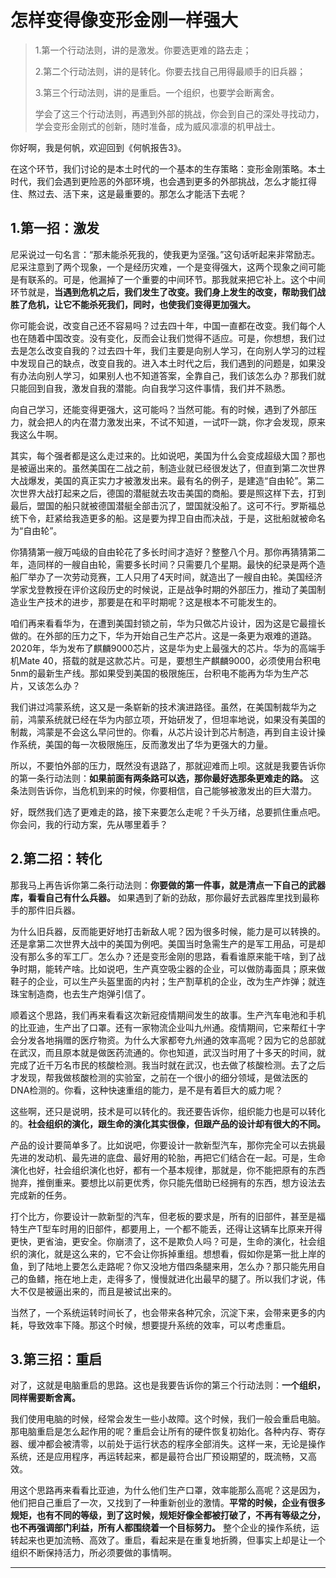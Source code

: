 # 怎样变得像变形金刚一样强大

> 1.第一个行动法则，讲的是激发。你要选更难的路去走；
>
> 2.第二个行动法则，讲的是转化。你要去找自己用得最顺手的旧兵器；
>
> 3.第三个行动法则，讲的是重启。一个组织，也要学会断离舍。
>
> 学会了这三个行动法则，再遇到外部的挑战，你会到自己的深处寻找动力，学会变形金刚式的创新，随时准备，成为威风凛凛的机甲战士。

你好啊，我是何帆，欢迎回到《何帆报告3》。

在这个环节，我们讨论的是本土时代的一个基本的生存策略：变形金刚策略。本土时代，我们会遇到更险恶的外部环境，也会遇到更多的外部挑战，怎么才能扛得住、熬过去、活下来，这是最重要的。那怎么才能活下去呢？

## 1.第一招：激发

尼采说过一句名言：“那未能杀死我的，使我更为坚强。”这句话听起来非常励志。尼采注意到了两个现象，一个是经历灾难，一个是变得强大，这两个现象之间可能是有联系的。可是，他漏掉了一个重要的中间环节。那我就来把它补上。这个中间环节就是，**当遇到危机之后，我们发生了改变。我们身上发生的改变，帮助我们战胜了危机，让它不能杀死我们，同时，也使我们变得更加强大。**

你可能会说，改变自己还不容易吗？过去四十年，中国一直都在改变。我们每个人也在随着中国改变。没有变化，反而会让我们觉得不适应。可是，你想想，我们过去是怎么改变自我的？过去四十年，我们主要是向别人学习，在向别人学习的过程中发现自己的缺点，改变自我的。进入本土时代之后，我们遇到的问题是，如果没有办法向别人学习，如果别人也不知道答案，全靠自己，我们该怎么办？那我们就只能回到自我，激发自我的潜能。向自我学习这件事情，我们并不熟悉。

向自己学习，还能变得更强大，这可能吗？当然可能。有的时候，遇到了外部压力，就会把人的内在潜力激发出来，不试不知道，一试吓一跳，你才会发现，原来我这么牛啊。

其实，每个强者都是这么走过来的。比如说吧，美国为什么会变成超级大国？那也是被逼出来的。虽然美国在二战之前，制造业就已经很发达了，但直到第二次世界大战爆发，美国的真正实力才被激发出来。最有名的例子，是建造“自由轮”。第二次世界大战打起来之后，德国的潜艇就去攻击美国的商船。要是照这样下去，打到最后，盟国的船只就被德国潜艇全部击沉了，盟国就没船了。这可不行。罗斯福总统下令，赶紧给我造更多的船。这是要为捍卫自由而决战，于是，这批船就被命名为“自由轮”。

你猜猜第一艘万吨级的自由轮花了多长时间才造好？整整八个月。那你再猜猜第二年，造同样的一艘自由轮，需要多长时间？只需要几个星期。最快的纪录是两个造船厂举办了一次劳动竞赛，工人只用了4天时间，就造出了一艘自由轮。美国经济学家戈登教授在评价这段历史的时候说，正是战争时期的外部压力，推动了美国制造业生产技术的进步，那要是在和平时期呢？这是根本不可能发生的。

咱们再来看看华为，在遭到美国封锁之前，华为只做芯片设计，因为这是它最擅长做的。在外部的压力之下，华为开始自己生产芯片。这是一条更为艰难的道路。2020年，华为发布了麒麟9000芯片，这是华为史上最强大的芯片。华为的高端手机Mate 40，搭载的就是这款芯片。可是，要想生产麒麟9000，必须使用台积电5nm的最新生产线。那如果受到美国的极限施压，台积电不能再为华为生产芯片，又该怎么办？

我们讲过鸿蒙系统，这又是一条崭新的技术演进路径。虽然，在美国制裁华为之前，鸿蒙系统就已经在华为内部立项，开始研发了，但坦率地说，如果没有美国的制裁，鸿蒙是不会这么早问世的。你看，从芯片设计到芯片制造，再到自主设计操作系统，美国的每一次极限施压，反而激发出了华为更强大的力量。

所以，不要怕外部的压力，既然没有退路了，那就迎难而上呗。这就是我要告诉你的第一条行动法则：**如果前面有两条路可以选，那你最好选那条更难走的路。** 这条法则告诉你，当危机到来的时候，你要相信，自己能够被激发出的巨大潜力。

好，既然我们选了更难走的路，接下来要怎么走呢？千头万绪，总要抓住重点吧。你会问，我的行动方案，先从哪里着手？

## 2.第二招：转化

那我马上再告诉你第二条行动法则：**你要做的第一件事，就是清点一下自己的武器库，看看自己有什么兵器。** 如果遇到了新的劲敌，那你最好去武器库里找到最称手的那件旧兵器。

为什么旧兵器，反而能更好地打击新敌人呢？因为很多时候，能力是可以转换的。还是拿第二次世界大战中的美国为例吧。美国当时急需生产的是军工用品，可是却没有那么多的军工厂。怎么办？还是变形金刚的思路，看看谁原来能干啥，到了战争时期，能转产啥。比如说吧，生产真空吸尘器的企业，可以做防毒面具；原来做鞋子的企业，可以生产头盔里面的内衬；生产割草机的企业，改为生产炸弹；就连珠宝制造商，也去生产炮弹引信了。

顺着这个思路，我们再来看看这次新冠疫情期间发生的故事。生产汽车电池和手机的比亚迪，生产出了口罩。还有一家物流企业叫九州通。疫情期间，它来帮红十字会分发各地捐赠的医疗物资。为什么大家都夸九州通的效率高呢？因为它的总部就在武汉，而且原本就是做医药流通的。你也知道，武汉当时用了十多天的时间，就完成了近千万名市民的核酸检测。我当时就在武汉，也去做了核酸检测。去了之后才发现，帮我做核酸检测的实验室，之前在一个很小的细分领域，是做法医的DNA检测的。你看，这种快速重组的能力，是不是有着巨大的威力呢？

这些啊，还只是说明，技术是可以转化的。我还要告诉你，组织能力也是可以转化的。**社会组织的演化，跟生命的演化其实很像，但跟产品的设计却有很大的不同。**

产品的设计要简单多了。比如说吧，你要设计一款新型汽车，那你完全可以去挑最先进的发动机、最先进的底盘、最好用的轮胎，再把它们结合在一起。可是，生命演化也好，社会组织演化也好，都有一个基本规律，那就是，你不能把原有的东西抛弃，推倒重来。要想比以前更优秀，你只能先借助已经拥有的东西，想方设法去完成新的任务。

打个比方，你要设计一款新型的汽车，但老板的要求是，所有的旧部件，甚至是福特生产T型车时用的旧部件，都要用上，一个都不能丢，还得让这辆车比原来开得更快，更省油，更安全。你崩溃了，这不是欺负人吗？可是，生命的演化，社会组织的演化，就是这么来的，它不会让你拆掉重组。想想看，假如你是第一批上岸的鱼，到了陆地上要怎么走路呢？你又没地方借四条腿来用，怎么办？那只能先用自己的鱼鳍，拖在地上走，走得多了，慢慢就进化出最早的腿了。所以我们才说，伟大不仅是被逼出来的，而且是被试出来的。

当然了，一个系统运转时间长了，也会带来各种冗余，沉淀下来，会带来更多的内耗，导致效率下降。那这个时候，想要提升系统的效率，可以考虑重启。

## 3.第三招：重启

对了，这就是电脑重启的思路。这也是我要告诉你的第三个行动法则：**一个组织，同样需要断舍离。**

我们使用电脑的时候，经常会发生一些小故障。这个时候，我们一般会重启电脑。那电脑重启是怎么起作用的呢？重启会让所有的硬件恢复初始化。各种内存、寄存器、缓冲都会被清零，以前处于运行状态的程序全部消失。这样一来，无论是操作系统，还是应用程序，再运转起来，都是最符合出厂预设期望的，既流畅，又高效。

用这个思路再来看看比亚迪，为什么他们生产口罩，效率能那么高呢？这是因为，他们把自己重启了一次，又找到了一种重新创业的激情。**平常的时候，企业有很多规矩，也有不同的等级，到了这时候，规矩好像全都被打破了，不再有等级之分，也不再强调部门利益，所有人都围绕着一个目标努力。** 整个企业的操作系统，运转起来也更加流畅、高效了。重启，看起来是在重复地折腾，但事实上却是让一个组织不断保持活力，所必须要做的事情啊。

---
